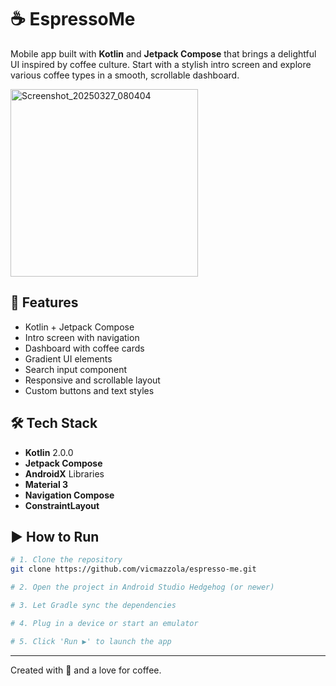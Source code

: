 # ☕ EspressoMe

Mobile app built with **Kotlin** and **Jetpack Compose** that brings a delightful UI inspired by coffee culture. Start with a stylish intro screen and explore various coffee types in a smooth, scrollable dashboard.



<img src="https://github.com/user-attachments/assets/c5b6a3a2-75bc-4709-b3bd-5d9067484582" alt="Screenshot_20250327_080404" width="300"/>



## 🚀 Features

- Kotlin + Jetpack Compose
- Intro screen with navigation
- Dashboard with coffee cards
- Gradient UI elements
- Search input component
- Responsive and scrollable layout
- Custom buttons and text styles

## 🛠️ Tech Stack

- **Kotlin** 2.0.0
- **Jetpack Compose** 
- **AndroidX** Libraries
- **Material 3**
- **Navigation Compose**
- **ConstraintLayout**

## ▶️ How to Run

```bash
# 1. Clone the repository
git clone https://github.com/vicmazzola/espresso-me.git

# 2. Open the project in Android Studio Hedgehog (or newer)

# 3. Let Gradle sync the dependencies

# 4. Plug in a device or start an emulator

# 5. Click 'Run ▶' to launch the app

```

---

Created with 💙 and a love for coffee.


